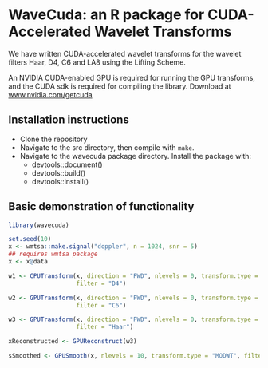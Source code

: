 # WaveCuda: an R package for CUDA-Accelerated Wavelet Transforms

We have written CUDA-accelerated wavelet transforms for the wavelet filters Haar, D4, C6 and LA8 using the Lifting Scheme.

An NVIDIA CUDA-enabled GPU is required for running the GPU transforms, and the CUDA sdk is required for compiling the library. Download at www.nvidia.com/getcuda

## Installation instructions

- Clone the repository
- Navigate to the src directory, then compile with `make`.
- Navigate to the wavecuda package directory. Install the package with:
  - devtools::document()
  - devtools::build()
  - devtools::install()

## Basic demonstration of functionality

```r
library(wavecuda)

set.seed(10)
x <- wmtsa::make.signal("doppler", n = 1024, snr = 5)
## requires wmtsa package
x <- x@data

w1 <- CPUTransform(x, direction = "FWD", nlevels = 0, transform.type = "DWT",
                   filter = "D4")

w2 <- GPUTransform(x, direction = "FWD", nlevels = 0, transform.type = "DWT",
                   filter = "C6")

w3 <- GPUTransform(x, direction = "FWD", nlevels = 0, transform.type = "MODWT",
                   filter = "Haar")

xReconstructed <- GPUReconstruct(w3)

sSmoothed <- GPUSmooth(x, nlevels = 10, transform.type = "MODWT", filter = "Haar", thresh.type = "cv", hard.soft = "soft", min.level = 1, max.level = 10)
```

